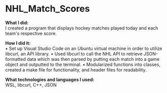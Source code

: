 # NHL_Match_Scores
**What I did:** <br />
I created a program that displays hockey matches played today and each team's respective score.

**How I did it:** <br />
• Set up Visual Studio Code on an Ubuntu virtual machine in order to utilize libcurl, an API library.
• Used libcurl to call the NHL API to retrieve JSON-formatted data which was then parsed by putting each match into a game object and outputted to the terminal.
• Modularized functions into classes, created a make file for functionality, and header files for readability.

**What technologies and languages I used:** <br />
WSL, libcurl, C++, JSON
